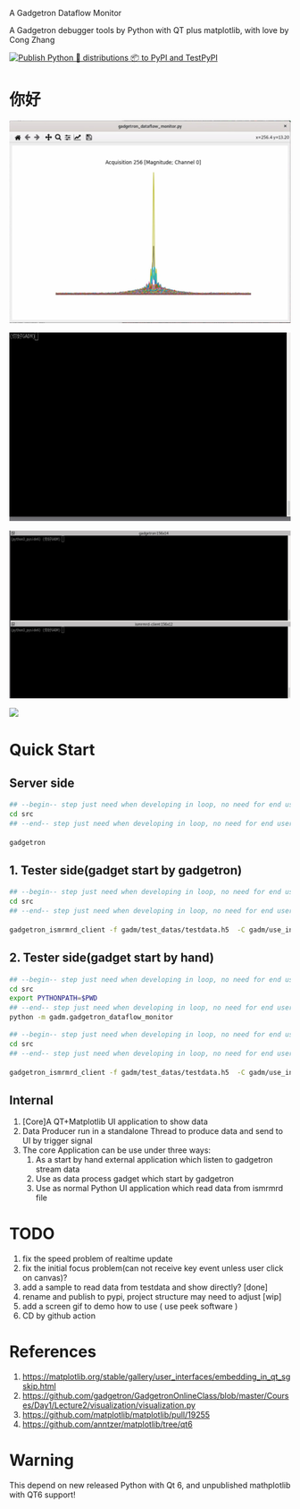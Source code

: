 A Gadgetron Dataflow Monitor

A Gadgetron debugger tools by Python with QT plus matplotlib, with love by Cong Zhang

[![Publish Python 🐍 distributions 📦 to PyPI and TestPyPI](https://github.com/medlab/gadgetron-dataflow-monitor/actions/workflows/python-publish.yml/badge.svg)](https://github.com/medlab/gadgetron-dataflow-monitor/actions/workflows/python-publish.yml)

# 你好

![](https://raw.githubusercontent.com/medlab/gadgetron-dataflow-monitor/main/你好.jpg)

![](https://raw.githubusercontent.com/medlab/gadgetron-dataflow-monitor/main/gadm_run_as_standalone_python.gif)

![](https://raw.githubusercontent.com/medlab/gadgetron-dataflow-monitor/main/gadm_start_as_gadget_by_gadgetron.gif)

![](https://raw.githubusercontent.com/medlab/gadgetron-dataflow-monitor/main/adm_start_as_external_stream_handler.gif)

# Quick Start

## Server side

```bash
## --begin-- step just need when developing in loop, no need for end user after install 
cd src
## --end-- step just need when developing in loop, no need for end user after install 

gadgetron
```

## 1. Tester side(gadget start by gadgetron)

```bash
## --begin-- step just need when developing in loop, no need for end user after install 
cd src
## --end-- step just need when developing in loop, no need for end user after install 

gadgetron_ismrmrd_client -f gadm/test_datas/testdata.h5  -C gadm/use_in_gadgetron_sample/python_monitor_start_automate.xml
```

## 2. Tester side(gadget start by hand)

```bash
## --begin-- step just need when developing in loop, no need for end user after install 
cd src
export PYTHONPATH=$PWD 
## --end-- step just need when developing in loop, no need for end user after install 
python -m gadm.gadgetron_dataflow_monitor
```

```bash
## --begin-- step just need when developing in loop, no need for end user after install 
cd src
## --end-- step just need when developing in loop, no need for end user after install 

gadgetron_ismrmrd_client -f gadm/test_datas/testdata.h5  -C gadm/use_in_gadgetron_sample/python_monitor_start_automate.xml
```

## Internal

1. [Core]A QT+Matplotlib UI application to show data
2. Data Producer run in a standalone Thread to produce data and send to UI by trigger signal
3. The core Application can be use under three ways:
    1. As a start by hand external application which listen to gadgetron stream data
    2. Use as data process gadget which start by gadgetron
    3. Use as normal Python UI application which read data from ismrmrd file
    
# TODO

1. fix the speed problem of realtime update
2. fix the initial focus problem(can not receive key event unless user click on canvas)?
3. add a sample to read data from testdata and show directly? [done]
4. rename and publish to pypi, project structure may need to adjust [wip]
5. add a screen gif to demo how to use ( use peek software )
6. CD by github action 

# References

1. https://matplotlib.org/stable/gallery/user_interfaces/embedding_in_qt_sgskip.html
2. https://github.com/gadgetron/GadgetronOnlineClass/blob/master/Courses/Day1/Lecture2/visualization/visualization.py
3. https://github.com/matplotlib/matplotlib/pull/19255
4. https://github.com/anntzer/matplotlib/tree/qt6

# Warning

This depend on new released Python with Qt 6, and unpublished mathplotlib with QT6 support!

